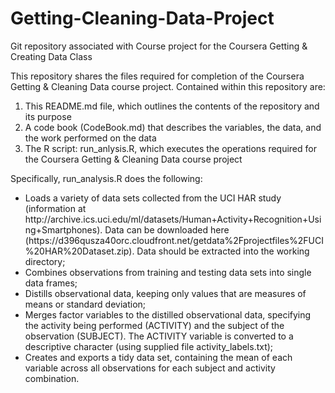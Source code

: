 Getting-Cleaning-Data-Project
=============================

Git repository associated with Course project for the Coursera Getting &amp; Creating Data Class

This repository shares the files required for completion of the Coursera Getting & Cleaning Data course project. Contained within this repository are: 

<ol>
<li>This README.md file, which outlines the contents of the repository and its purpose</li>
<li> A code book (CodeBook.md) that describes the variables, the data, and the work performed on the data </li>
<li> The R script: run_anlysis.R, which executes the operations required for the Coursera Getting & Cleaning Data course project </li>
</ol>
Specifically, run_analysis.R does the following:

<ul>
<li>Loads a variety of data sets collected from the UCI HAR study (information at http://archive.ics.uci.edu/ml/datasets/Human+Activity+Recognition+Using+Smartphones). 
Data can be downloaded here (https://d396qusza40orc.cloudfront.net/getdata%2Fprojectfiles%2FUCI%20HAR%20Dataset.zip).
Data should be extracted into the working directory;</li>
<li>Combines observations from training and testing data sets into single data frames;</li>
<li>Distills observational data, keeping only values that are measures of means or standard deviation;</li> 
<li>Merges factor variables to the distilled observational data, specifying the activity being performed (ACTIVITY) and the subject of the observation (SUBJECT). The ACTIVITY variable is converted to a descriptive character (using supplied file activity_labels.txt);</li> 
<li>Creates and exports a tidy data set, containing the mean of each variable across all observations
for each subject and activity combination.</li> 
</ul>
